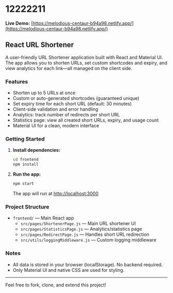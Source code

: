 # 12222211

**Live Demo:** [https://melodious-centaur-b94a98.netlify.app/](https://melodious-centaur-b94a98.netlify.app/)

## React URL Shortener

A user-friendly URL Shortener application built with React and Material UI. The app allows you to shorten URLs, set custom shortcodes and expiry, and view analytics for each link—all managed on the client side.

### Features
- Shorten up to 5 URLs at once
- Custom or auto-generated shortcodes (guaranteed unique)
- Set expiry time for each short URL (default: 30 minutes)
- Client-side validation and error handling
- Analytics: track number of redirects per short URL
- Statistics page: view all created short URLs, expiry, and usage count
- Material UI for a clean, modern interface

### Getting Started

1. **Install dependencies:**
   ```bash
   cd frontend
   npm install
   ```
2. **Run the app:**
   ```bash
   npm start
   ```
   The app will run at [http://localhost:3000](http://localhost:3000)

### Project Structure
- `frontend/` — Main React app
  - `src/pages/ShortenerPage.js` — Main URL shortener UI
  - `src/pages/StatisticsPage.js` — Analytics/statistics page
  - `src/pages/RedirectPage.js` — Handles short URL redirection
  - `src/utils/loggingMiddleware.js` — Custom logging middleware

### Notes
- All data is stored in your browser (localStorage). No backend required.
- Only Material UI and native CSS are used for styling.

---

Feel free to fork, clone, and extend this project!

